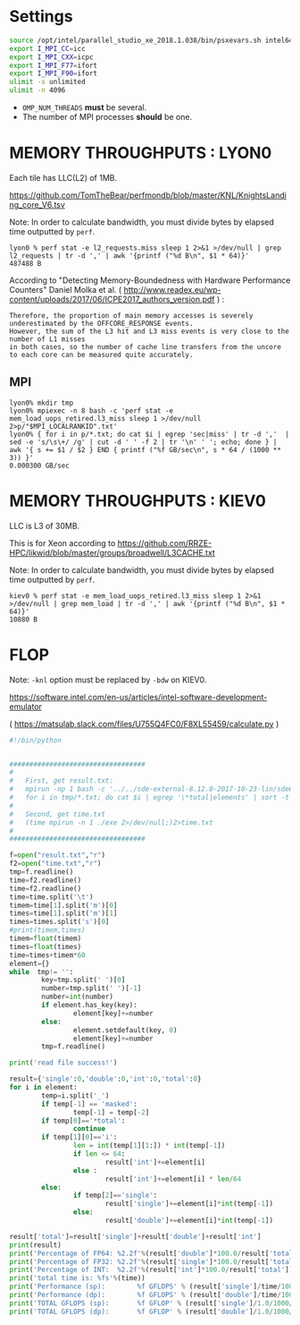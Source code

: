 # Settings
```sh
source /opt/intel/parallel_studio_xe_2018.1.038/bin/psxevars.sh intel64 >/dev/null
export I_MPI_CC=icc
export I_MPI_CXX=icpc
export I_MPI_F77=ifort
export I_MPI_F90=ifort
ulimit -s unlimited
ulimit -n 4096
```

- `OMP_NUM_THREADS` **must** be several.
- The number of MPI processes **should** be one.


# MEMORY THROUGHPUTS : LYON0

Each tile has LLC(L2) of 1MB.

https://github.com/TomTheBear/perfmondb/blob/master/KNL/KnightsLanding_core_V6.tsv

Note: In order to calculate bandwidth, you must divide bytes by elapsed time outputted by `perf`.

```
lyon0 % perf stat -e l2_requests.miss sleep 1 2>&1 >/dev/null | grep l2_requests | tr -d ',' | awk '{printf ("%d B\n", $1 * 64)}'
487488 B
```

According to "Detecting Memory-Boundedness with Hardware Performance Counters" Daniel Molka et al. ( http://www.readex.eu/wp-content/uploads/2017/06/ICPE2017_authors_version.pdf ) :

```
Therefore, the proportion of main memory accesses is severely underestimated by the OFFCORE_RESPONSE events.
However, the sum of the L3 hit and L3 miss events is very close to the number of L1 misses
in both cases, so the number of cache line transfers from the uncore to each core can be measured quite accurately.
```

## MPI
```
lyon0% mkdir tmp
lyon0% mpiexec -n 8 bash -c 'perf stat -e mem_load_uops_retired.l3_miss sleep 1 >/dev/null 2>p/"$MPI_LOCALRANKID".txt'
lyon0% { for i in p/*.txt; do cat $i | egrep 'sec|miss' | tr -d ','  | sed -e 's/\s\+/ /g' | cut -d ' ' -f 2 | tr '\n' ' '; echo; done } | awk '{ s += $1 / $2 } END { printf ("%f GB/sec\n", s * 64 / (1000 ** 3)) }' 
0.000300 GB/sec
```


# MEMORY THROUGHPUTS :  KIEV0

LLC is L3 of 30MB. 

This is for Xeon according to https://github.com/RRZE-HPC/likwid/blob/master/groups/broadwell/L3CACHE.txt

Note: In order to calculate bandwidth, you must divide bytes by elapsed time outputted by `perf`.

```
kiev0 % perf stat -e mem_load_uops_retired.l3_miss sleep 1 2>&1 >/dev/null | grep mem_load | tr -d ',' | awk '{printf ("%d B\n", $1 * 64)}'
10880 B
```


# FLOP
Note: `-knl` option must be replaced by `-bdw` on KIEV0.

https://software.intel.com/en-us/articles/intel-software-development-emulator

( https://matsulab.slack.com/files/U755Q4FC0/F8XL55459/calculate.py )
```py
#!/bin/python


##################################
#
#	First, get result.txt:
#	mpirun -np 1 bash -c '../../sde-external-8.12.0-2017-10-23-lin/sde64 -knl -iform 1 -omix tmp/"$MPI_LOCALRANKID".txt -- ./exe'
#	for i in tmp/*.txt; do cat $i | egrep '\*total|elements' | sort -t ' ' -k1,1 -k 2rn | uniq -w 22; done >> result.txt
#
#	Second, get time.txt
#	(time mpirun -n 1 ./exe 2>/dev/null;)2>time.txt
#
##################################

f=open("result.txt","r")
f2=open("time.txt","r")
tmp=f.readline()
time=f2.readline()
time=f2.readline()
time=time.split('\t')
timem=time[1].split('m')[0]
times=time[1].split('m')[1]
times=times.split('s')[0]
#print(timem,times)
timem=float(timem)
times=float(times)
time=times+timem*60
element={}
while  tmp!= '':
        key=tmp.split(' ')[0]
        number=tmp.split(' ')[-1]
        number=int(number)
        if element.has_key(key):
                element[key]+=number
        else:
                element.setdefault(key, 0)
                element[key]+=number
        tmp=f.readline()

print('read file success!')

result={'single':0,'double':0,'int':0,'total':0}
for i in element:
        temp=i.split('_')
        if temp[-1] == 'masked':
                temp[-1] = temp[-2]
        if temp[0]=='*total':
                continue
        if temp[1][0]=='i':
                len = int(temp[1][1:]) * int(temp[-1])
                if len <= 64:
                        result['int']+=element[i]
                else :
                        result['int']+=element[i] * len/64
        else:
                if temp[2]=='single':
                        result['single']+=element[i]*int(temp[-1])
                else: 
                        result['double']+=element[i]*int(temp[-1])

result['total']=result['single']+result['double']+result['int']
print(result)
print('Percentage of FP64: %2.2f'%(result['double']*100.0/result['total']))
print('Percentage of FP32: %2.2f'%(result['single']*100.0/result['total']))
print('Percentage of INT:  %2.2f'%(result['int']*100.0/result['total']))
print('total time is: %fs'%(time))
print('Performance (sp):        %f GFLOPS' % (result['single']/time/1000/1000/1000))
print('Performance (dp):        %f GFLOPS' % (result['double']/time/1000/1000/1000))
print('TOTAL GFLOPS (sp):       %f GFLOP' % (result['single']/1.0/1000/1000/1000))
print('TOTAL GFLOPS (dp):       %f GFLOP' % (result['double']/1.0/1000/1000/1000))
```
